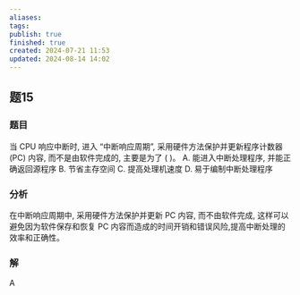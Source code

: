 ```yaml
---
aliases: 
tags: 
publish: true
finished: true
created: 2024-07-21 11:53
updated: 2024-08-14 14:02
---
```


## 题15
### 题目
当 CPU 响应中断时, 进入 “中断响应周期”, 采用硬件方法保护并更新程序计数器 (PC) 内容, 而不是由软件完成的, 主要是为了 ( )。
A. 能进入中断处理程序, 并能正确返回源程序 
B. 节省主存空间
C. 提高处理机速度 
D. 易于编制中断处理程序
### 分析
在中断响应周期中, 采用硬件方法保护并更新 PC 内容, 而不由软件完成, 这样可以避免因为软件保存和恢复 $\mathrm{{PC}}$ 内容而造成的时间开销和错误风险,提高中断处理的效率和正确性。
### 解
A
